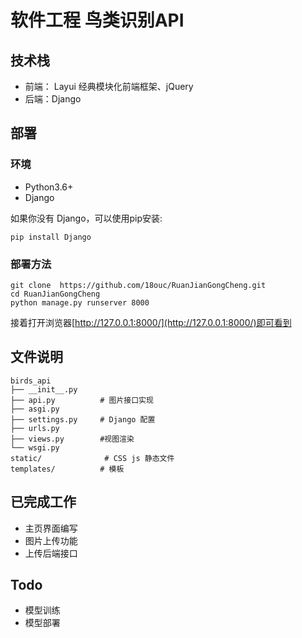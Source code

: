 # 软件工程 鸟类识别API

## 技术栈
- 前端： Layui 经典模块化前端框架、jQuery
- 后端：Django

## 部署

### 环境
- Python3.6+
- Django



如果你没有 Django，可以使用pip安装:
```
pip install Django
```

### 部署方法

```
git clone  https://github.com/18ouc/RuanJianGongCheng.git
cd RuanJianGongCheng
python manage.py runserver 8000
```

接着打开浏览器[http://127.0.0.1:8000/](http://127.0.0.1:8000/)即可看到

## 文件说明

```
birds_api
├── __init__.py
├── api.py 			# 图片接口实现
├── asgi.py  		
├── settings.py     # Django 配置
├── urls.py    		
├── views.py        #视图渲染
└── wsgi.py
static/              # CSS js 静态文件
templates/   		# 模板
```

## 已完成工作
- 主页界面编写
- 图片上传功能
- 上传后端接口

## Todo
- 模型训练
- 模型部署
